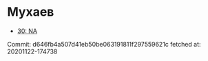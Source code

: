 # Мухаев
- [30: NA](30.md)

Commit: d646fb4a507d41eb50be063191811f297559621c
 fetched at: 20201122-174738
